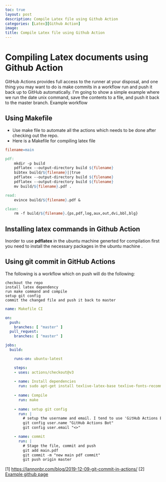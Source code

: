 ```yaml
---
toc: true
layout: post
description: Compile Latex file using Github Action
categories: [Latex][Github Action]
image: 
title: Compile Latex file using Github Action
---
```



# Compiling Latex documents using Github Action

GitHub Actions provides full access to the runner at your disposal, and one thing you may want to do is 
make commits in a workflow run and push it back up to GitHub automatically. I'm going to show a simple 
example where we run the date unix command, save the contents to a file, and push it back to the master branch.
Example workflow

## Using Makefile
* Use make file to automate all the actions which needs to be done after checking out the repo.
* Here is a Makefile for compiling latex file
```Makefile
filename=main

pdf:
	mkdir -p build
	pdflatex --output-directory build ${filename}
	bibtex build/${filename}||true
	pdflatex --output-directory build ${filename}
	pdflatex --output-directory build ${filename}
	mv build/${filename}.pdf .

read:
	evince build/${filename}.pdf &

clean:
	rm -f build/${filename}.{ps,pdf,log,aux,out,dvi,bbl,blg}


```
## Installing latex commands in Github Action
Inorder to use **pdflatex** in the ubuntu machine generted for compilation first you need to install the necessary packages 
in the ubuntu machine .


## Using git commit in GitHub Actions

The following is a workflow which on push will do the following:

    checkout the repo
    install latex dependency
    run make command and compile
    setup git config
    commit the changed file and push it back to master

```yml
name: Makefile CI

on:
  push:
    branches: [ "master" ]
  pull_request:
    branches: [ "master" ]

jobs:
  build:

    runs-on: ubuntu-latest

    steps:
    - uses: actions/checkout@v3
    
    - name: Install dependencies
      run: sudo apt-get install texlive-latex-base texlive-fonts-recommended texlive-fonts-extra texlive-latex-extra
  
    - name: Compile
      run: make
      
    - name: setup git config
      run: |
        # setup the username and email. I tend to use 'GitHub Actions Bot' with no email by default
        git config user.name "GitHub Actions Bot"
        git config user.email "<>"

    - name: commit
      run: |
        # Stage the file, commit and push
        git add main.pdf
        git commit -m "new main pdf commit"
        git push origin master


```

[1] https://lannonbr.com/blog/2019-12-09-git-commit-in-actions/
[2] [Example github page](https://github.com/sthoduka/designing_datasets/tree/master/.github/workflows)
